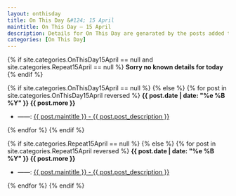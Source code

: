 ```yaml
---
layout: onthisday
title: On This Day &#124; 15 April
maintitle: On This Day — 15 April
description: Details for On This Day are genarated by the posts added to the website so the content is subject to changes/updates over time.
categories: [On This Day]
---
```


{% if site.categories.OnThisDay15April == null and site.categories.Repeat15April == null %}
<strong>Sorry no known details for today</strong>
{% endif %}

{% if site.categories.OnThisDay15April == null %}
{% else %}
{% for post in site.categories.OnThisDay15April reversed %}
<strong>{{ post.date | date: "%e %B %Y" }} {{ post.more }}</strong>
<ul>
<li> ——: <a href="{{ post.url }}">{{ post.maintitle }} - {{ post.post_description }}</a></li>
</ul>
{% endfor %}
{% endif %}

{% if site.categories.Repeat15April == null %}
{% else %}
{% for post in site.categories.Repeat15April reversed %}
<strong>{{ post.date | date: "%e %B %Y" }} {{ post.more }}</strong>
<ul>
<li> ——: <a href="{{ post.url }}">{{ post.maintitle }} - {{ post.post_description }}</a></li>
</ul>
{% endfor %}
{% endif %}
